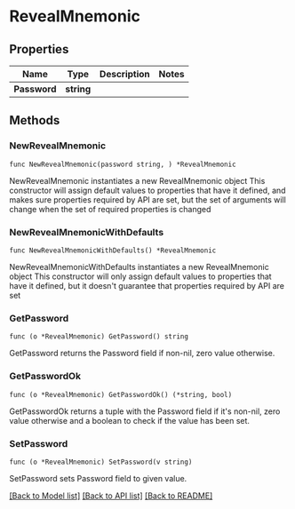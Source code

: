 # RevealMnemonic

## Properties

Name | Type | Description | Notes
------------ | ------------- | ------------- | -------------
**Password** | **string** |  | 

## Methods

### NewRevealMnemonic

`func NewRevealMnemonic(password string, ) *RevealMnemonic`

NewRevealMnemonic instantiates a new RevealMnemonic object
This constructor will assign default values to properties that have it defined,
and makes sure properties required by API are set, but the set of arguments
will change when the set of required properties is changed

### NewRevealMnemonicWithDefaults

`func NewRevealMnemonicWithDefaults() *RevealMnemonic`

NewRevealMnemonicWithDefaults instantiates a new RevealMnemonic object
This constructor will only assign default values to properties that have it defined,
but it doesn't guarantee that properties required by API are set

### GetPassword

`func (o *RevealMnemonic) GetPassword() string`

GetPassword returns the Password field if non-nil, zero value otherwise.

### GetPasswordOk

`func (o *RevealMnemonic) GetPasswordOk() (*string, bool)`

GetPasswordOk returns a tuple with the Password field if it's non-nil, zero value otherwise
and a boolean to check if the value has been set.

### SetPassword

`func (o *RevealMnemonic) SetPassword(v string)`

SetPassword sets Password field to given value.



[[Back to Model list]](../README.md#documentation-for-models) [[Back to API list]](../README.md#documentation-for-api-endpoints) [[Back to README]](../README.md)


